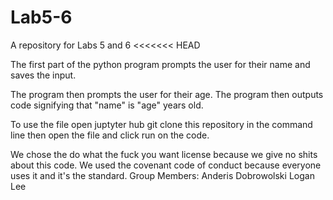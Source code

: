 # Lab5-6
A repository for Labs 5 and 6
<<<<<<< HEAD

The first part of the python program prompts the user for their name and saves the input.

The program then prompts the user for their age.
The program then outputs code signifying that "name" is "age" years old.

To use the file open juptyter hub git clone this repository in the command line then open the file and click run on the code.

We chose the do what the fuck you want license because we give no shits about this code.
We used the covenant code of conduct because everyone uses it and it's the standard.
Group Members:
Anderis Dobrowolski
Logan Lee